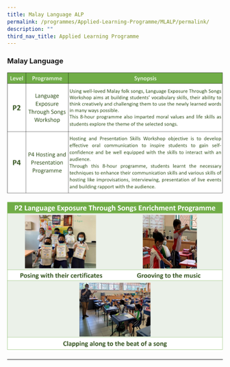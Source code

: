 ```yaml
---
title: Malay Language ALP
permalink: /programmes/Applied-Learning-Programme/MLALP/permalink/
description: ""
third_nav_title: Applied Learning Programme
---
```

### **Malay Language**

![](/images/ML.png)

![](/images/ML2.png)

---